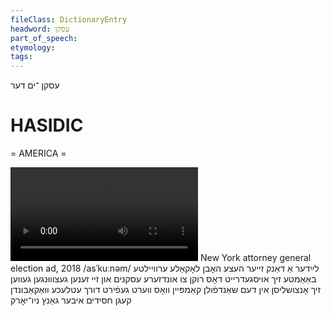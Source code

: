 ```yaml
---
fileClass: DictionaryEntry
headword: עסקן
part_of_speech: 
etymology: 
tags: 
---
```

עסקן
־ים
דער

HASIDIC
=======
= AMERICA = 

![](https://ia801502.us.archive.org/25/items/Hasidic-Media/HasidicElectionAd2018-LeyderADankZeyerHetseHobnLokaleErveylteBaamteZikhOysgedreytDosRuknTsuUndzereAskonimUnZeyZenenGetsvungenGevenZikhOntsushlisnInDemShandfulnKampeynVosVertGefirtDurkhEtlekehVagabundn.mp4)
New York attorney general election ad, 2018
/asˈkuːnəm/
לײַדער אַ דאַנק זייער העצע האָבן לאָקאַלע ערוויילטע באַאַמטע זיך אויסגעדרייט דאָס רוקן צו אונדזערע עסקנים און זיי זענען געצוווּנגען געווען זיך אָנצושליסן אין דעם שאַנדפֿולן קאַמפּיין וואָס ווערט געפֿירט דורך עטלעכע וואַקאַבונדן קעגן חסידים איבער גאַנץ ניו־יאָרק